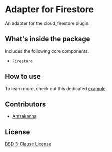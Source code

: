 # Adapter for Firestore

An adapter for the cloud_firestore plugin.
  
## What's inside the package

Includes the following core components.

- `Firestore`

## How to use

To learn more, check out this dedicated [example](https://github.com/zamstation/zam_firestore/blob/main/example/lib/main.dart).

## Contributors
- [Amsakanna](https://github.com/amsakanna)

## License
[BSD 3-Clause License](https://github.com/zamstation/zam_firestore/blob/main/LICENSE)
